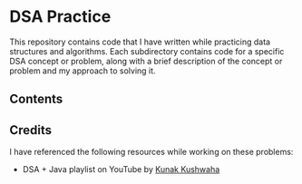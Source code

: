 # DSA Practice

This repository contains code that I have written while practicing data structures and algorithms. Each subdirectory contains code for a specific DSA concept or problem, along with a brief description of the concept or problem and my approach to solving it.

## Contents

<!-- - [Concept 1](#concept-1)
- [Concept 2](#concept-2)
- ...

### Concept 1

Description of the concept or problem and my approach to solving it.

### Concept 2

Description of the concept or problem and my approach to solving it.

... -->

## Credits

I have referenced the following resources while working on these problems:

- DSA + Java playlist on YouTube by [Kunak Kushwaha](https://github.com/kunal-kushwaha)
<!-- - ... -->
